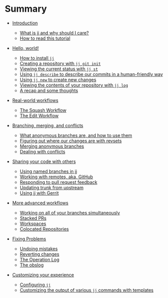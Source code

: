 # Summary

- [Introduction](introduction/introduction.md)
    - [What is jj and why should I care?](introduction/what-is-jj-and-why-should-i-care.md)
    - [How to read this tutorial](introduction/how-to-read.md)
- [Hello, world!](hello-world/hello-world.md)
    - [How to install `jj`](hello-world/how-to-install.md)
    - [Creating a repository with `jj git init`](hello-world/creating-a-repository.md)
    - [Viewing the current status with `jj st`](hello-world/viewing-the-current-status.md)
    - [Using `jj describe` to describe our commits in a human-friendly way](hello-world/describing-commits.md)
    - [Using `jj new` to create new changes](hello-world/creating-new-changes.md)
    - [Viewing the contents of your repository with `jj log`](hello-world/viewing-contents.md)
    - [A recap and some thoughts](hello-world/recap.md)
- [Real-world workflows](real-world-workflows/intro.md)
    - [The Squash Workflow](real-world-workflows/the-squash-workflow.md)
    - [The Edit Workflow](real-world-workflows/the-edit-workflow.md)

- [Branching, merging, and conflicts](branching-merging-and-conflicts/intro.md)
    - [What anonymous branches are, and how to use them](branching-merging-and-conflicts/anonymous-branches.md)
    - [Figuring out where our changes are with revsets](branching-merging-and-conflicts/revsets.md)
    - [Merging anonymous branches](branching-merging-and-conflicts/merging.md)
    - [Dealing with conflicts](branching-merging-and-conflicts/conflicts.md)

- [Sharing your code with others](sharing-code/intro.md)
    - [Using named branches in jj](sharing-code/named-branches.md)
    - [Working with remotes, aka, GitHub](sharing-code/remotes.md)
    - [Responding to pull request feedback](sharing-code/updating-prs.md)
    - [Updating trunk from upstream]()
    - [Using jj with Gerrit]()

- [More advanced workflows](advanced/more-advanced-workflows.md)
    - [Working on all of your branches simultaneously](advanced/simultaneous-edits.md)
    - [Stacked PRs]()
    - [Workspaces]()
    - [Colocated Repositories]()

- [Fixing Problems]()
    - [Undoing mistakes]()
    - [Reverting changes]()
    - [The Operation Log]()
    - [The obslog]()

- [Customizing your experience]()
    - [Configuring `jj`]()
    - [Customizing the output of various `jj` commands with templates](customization/templates.md)
